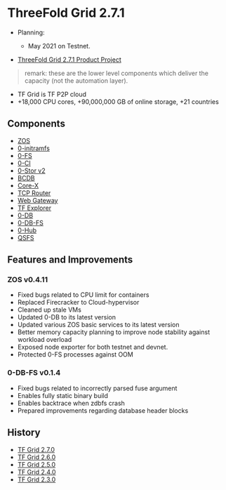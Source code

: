 # ThreeFold Grid 2.7.1

- Planning: 
  - May 2021 on Testnet.

- [ThreeFold Grid 2.7.1 Product Project](https://github.com/orgs/threefoldtech/projects/147)

> remark: these are the lower level components which deliver the capacity (not the automation layer).

- TF Grid is TF P2P cloud
- +18,000 CPU cores, +90,000,000 GB of online storage, +21 countries


## Components

- [ZOS](https://github.com/threefoldtech/zos) 
- [0-initramfs](https://github.com/threefoldtech/0-initramfs) 
- [0-FS](https://github.com/threefoldtech/0-fs) 
- [0-CI](https://github.com/threefoldtech/zeroCI) 
- [0-Stor v2](https://github.com/threefoldtech/0-stor_v2) 
- [BCDB](https://github.com/threefoldtech/bcdb)
- [Core-X](https://github.com/threefoldtech/corex) 
- [TCP Router](https://github.com/threefoldtech/tcprouter) 
- [Web Gateway](https://github.com/threefoldtech/tfgateway/)
- [TF Explorer](https://github.com/threefoldtech/tfexplorer) 
- [0-DB](https://github.com/threefoldtech/0-db)
- [0-DB-FS](https://github.com/threefoldtech/0-DB-FS)
- [0-Hub](https://github.com/threefoldtech/0-hub)
- [QSFS](https://github.com/threefoldtech/quantum-storage)
  
  
## Features and Improvements

### ZOS v0.4.11
- Fixed bugs related to CPU limit for containers
- Replaced Firecracker to Cloud-hypervisor
- Cleaned up stale VMs
- Updated 0-DB to its latest version
- Updated various ZOS basic services to its latest version
- Better memory capacity planning to improve node stability against workload overload
- Exposed node exporter for both testnet and devnet.
- Protected 0-FS processes against OOM

### 0-DB-FS v0.1.4
  - Fixed bugs related to incorrectly parsed fuse argument
  - Enables fully static binary build
  - Enables backtrace when zdbfs crash
  - Prepared improvements regarding database header blocks


## History

- [TF Grid 2.7.0](https://github.com/threefoldtech/home/blob/master/products/tfgrid2.5.md)
- [TF Grid 2.6.0](https://github.com/threefoldtech/home/blob/master/products/tfgrid2.5.md)
- [TF Grid 2.5.0](https://github.com/threefoldtech/home/blob/master/products/tfgrid2.5.md)
- [TF Grid 2.4.0](https://github.com/threefoldtech/home/blob/master/products/tfgrid2.4.md)
- [TF Grid 2.3.0](https://github.com/threefoldtech/home/blob/master/products/tfgrid2.3.md)

